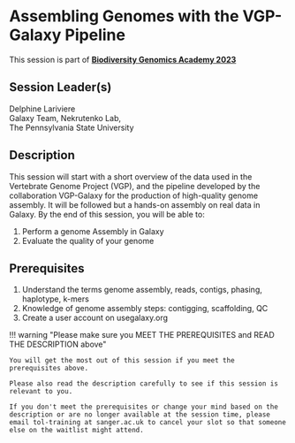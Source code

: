 # Assembling Genomes with the VGP-Galaxy Pipeline

This session is part of [**Biodiversity Genomics Academy 2023**](https://BGA23.org)

## Session Leader(s)

Delphine Lariviere  
Galaxy Team, Nekrutenko Lab,  
The Pennsylvania State University

## Description

This session will start with a short overview of the data used in the Vertebrate Genome Project (VGP), and the pipeline developed by the collaboration VGP-Galaxy for the production of high-quality genome assembly. It will be followed but a hands-on assembly on real data in Galaxy. 
By the end of this session, you will be able to: 

1. Perform a genome Assembly in Galaxy
2. Evaluate the quality of your genome

## Prerequisites

1. Understand the terms genome assembly, reads, contigs, phasing, haplotype, k-mers
2. Knowledge of genome assembly steps: contigging, scaffolding, QC
3. Create a user account on usegalaxy.org

!!! warning "Please make sure you MEET THE PREREQUISITES and READ THE DESCRIPTION above"

    You will get the most out of this session if you meet the prerequisites above.

    Please also read the description carefully to see if this session is relevant to you.
    
    If you don't meet the prerequisites or change your mind based on the description or are no longer available at the session time, please email tol-training at sanger.ac.uk to cancel your slot so that someone else on the waitlist might attend.
